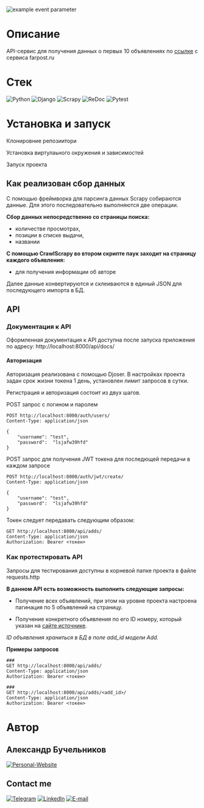 ![example event parameter](https://github.com/avanslov/farpost-django-api/actions/workflows/main.yml/badge.svg?event=push)

# Описание

API-сервис для получения данных о первых 10 объявлениях по [ссылке](https://www.farpost.ru/vladivostok/service/construction/guard/+/%D0%A1%D0%B8%D1%81%D1%82%D0%B5%D0%BC%D1%8B+%D0%B2%D0%B8%D0%B4%D0%B5%D0%BE%D0%BD%D0%B0%D0%B1%D0%BB%D1%8E%D0%B4%D0%B5%D0%BD%D0%B8%D1%8F/) с сервиса farpost.ru


# Cтек
![Python](https://img.shields.io/badge/-Python-black?style=for-the-badge&logo=python)
![Django](https://img.shields.io/badge/-Django_REST_FRAMEWORK-black?style=for-the-badge&logo=Django)
![Scrapy](https://img.shields.io/badge/-Scrapy-black?style=for-the-badge&logo=Scrapy)
![ReDoc](https://img.shields.io/badge/-ReDoc-black?style=for-the-badge&logo=ReDoc)
![Pytest](https://img.shields.io/badge/-Pytest-black?style=for-the-badge&logo=Pytest)


# Установка и запуск

Клонировние репозиитори

Установка виртулаьного окружения и зависимостей

Запуск проекта

## Как реализован сбор данных

С помощью фреймворка для парсинга данных Scrapy собираются данные. Для этого последовательно выполняются две операции.

**Сбор данных непосредственно со страницы поиска:**
- количестве просмотрах,
- позиции в списке выдачи,
- названии

**С помощью CrawlScrapy во втором скрипте паук заходит на страницу каждого объявления:**
- для получения информации об авторе

Далее данные конвертируются и склеиваются в единый JSON для последующего импорта в БД.

## API

### Документация к API

Оформленная документация к API доступна после запуска приложения по адресу:
http://localhost:8000/api/docs/

#### Авторизация

Авторизация реализована с помощью Djoser.
В настройках проекта задан срок жизни токена 1 день, установлен лимит запросов в сутки.

Регистрация и авторизация состоит из двух шагов.

POST запрос с логином и паролем

```
POST http://localhost:8000/auth/users/
Content-Type: application/json

{
    "username": "test",
    "password":  "lsjafw39hfd"
}
```
POST запрос для получения JWT токена для последющей передачи в каждом запросе

```
POST http://localhost:8000/auth/jwt/create/
Content-Type: application/json

{
    "username": "test",
    "password":  "lsjafw39hfd"
}
```
Токен следует передавать следующим образом:

```
GET http://localhost:8000/api/adds/
Content-Type: application/json
Authorization: Bearer <токен>
```



### Как протестировать API

Запросы для тестирования доступны в корневой папке проекта в файле requests.http

**В данном API есть возможность выполнить следующие запросы:**

- Получение всех объявлений, при этом на уровне проекта настроена пагинация по 5 объявлений на страницу.

- Получение конкретного объявления по его ID номеру, который указан на [сайте источнике](https://www.farpost.ru/vladivostok/service/construction/guard/+/%D0%A1%D0%B8%D1%81%D1%82%D0%B5%D0%BC%D1%8B+%D0%B2%D0%B8%D0%B4%D0%B5%D0%BE%D0%BD%D0%B0%D0%B1%D0%BB%D1%8E%D0%B4%D0%B5%D0%BD%D0%B8%D1%8F/).

*ID объявления храниться в БД в поле add_id модели Add.*

**Примеры запросов**
```
###
GET http://localhost:8000/api/adds/
Content-Type: application/json
Authorization: Bearer <токен>
```
```
###
GET http://localhost:8000/api/adds/<add_id>/
Content-Type: application/json
Authorization: Bearer <токен>
```


# Автор
## Александр Бучельников

[![Personal-Website](https://img.shields.io/badge/-Personal_website-black?style=for-the-badge&logo=)](https://buchelnikov.ddns.net/)

## Contact me

[![Telegram](https://img.shields.io/badge/-Telegram-black?style=for-the-badge&logo=Telegram)](https://t.me/aleksandr_buchelnikov)
[![LinkedIn](https://img.shields.io/badge/-LinkedIn-black?style=for-the-badge&logo=LinkedIn)](https://www.linkedin.com/in/aleksandr-buchelnikov/)
[![E-mail](https://img.shields.io/badge/-E_mail-black?style=for-the-badge&logo=Gmail)](mailto:al.buchelnikov@gmail.com)
